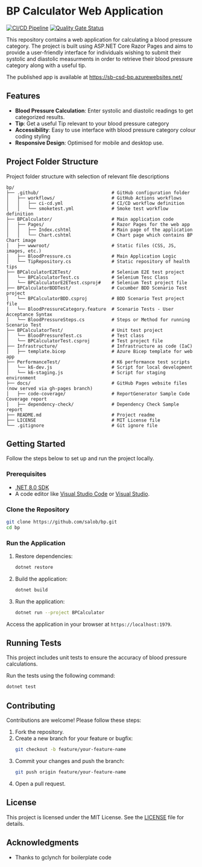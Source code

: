 # BP Calculator Web Application

[![CI/CD Pipeline](https://github.com/salob/bp/actions/workflows/cicd.yml/badge.svg)](https://github.com/salob/bp/actions/workflows/cicd.yml)
[![Quality Gate Status](https://sonarcloud.io/api/project_badges/measure?project=salob_bp&metric=alert_status)](https://sonarcloud.io/summary/new_code?id=salob_bp)

This repository contains a web application for calculating a blood pressure category. The project is built using ASP.NET Core Razor Pages and aims to provide a user-friendly interface for individuals wishing to submit their systolic and diastolic measurments in order to retrieve their blood pressure category along with a useful tip.

The published app is available at https://sb-csd-bp.azurewebsites.net/

## Features

- **Blood Pressure Calculation**: Enter systolic and diastolic readings to get categorized results.
- **Tip**: Get a useful Tip relevant to your blood pressure category
- **Accessibility**: Easy to use interface with blood pressure category colour coding styling
- **Responsive Design**: Optimised for mobile and desktop use.

## Project Folder Structure

Project folder structure with selection of relevant file descriptions

```
bp/
├── .github/                           # GitHub configuration folder
│   ├── workflows/                     # GitHub Actions workflows
│   │   ├── ci-cd.yml                  # CI/CD workflow definition
│   │   └── smoketest.yml              # Smoke test workflow definition
├── BPCalculator/                      # Main application code
│   ├── Pages/                         # Razor Pages for the web app
│   │   ├── Index.cshtml               # Main page of the application
│   │   └── Chart.cshtml               # Chart page which contains BP Chart image
│   ├── wwwroot/                       # Static files (CSS, JS, images, etc.)
│   ├── BloodPressure.cs               # Main Application Logic
│   └── TipRepository.cs               # Static repository of health tips
├── BPCalculatorE2ETest/               # Selenium E2E test project
│   └── BPCalculatorTest.cs            # Selenium Tesc Class
│   └── BPCalculatorE2ETest.csproj#    # Selenium Test project file
├── BPCalculatorBDDTest/               # Cucumber BDD Scenario Test project
│   └── BPCalculatorBDD.csproj         # BDD Scenario Test project file
│   └── BloodPressureCategory.feature  # Scenario Tests - User Acceptance Syntax
│   └── BloodPressureSteps.cs          # Steps or Method for running Scenario Test
├── BPCalculatorTest/                  # Unit test project
│   └── BloodPressureTest.cs           # Test class
│   └── BPCalculatorTest.csproj        # Test project file
├── Infrastructure/                    # Infrastructure as code (IaC)
│   ├── template.bicep                 # Azure Bicep template for web app
├── PerformanceTest/                   # K6 performance test scripts
│   └── k6-dev.js                      # Script for local development
│   └── k6-staging.js                  # Script for staging environment
├── docs/                              # GitHub Pages website files (now served via gh-pages branch)
│   ├── code-coverage/                 # ReportGenerator Sample Code Coverage report
│   ├── dependency-check/              # Dependency Check Sample report
├── README.md                          # Project readme
├── LICENSE                            # MIT License file
└── .gitignore                         # Git ignore file
```

## Getting Started

Follow the steps below to set up and run the project locally.

### Prerequisites

- [.NET 8.0 SDK](https://dotnet.microsoft.com/download/dotnet/8.0)
- A code editor like [Visual Studio Code](https://code.visualstudio.com/) or [Visual Studio](https://visualstudio.microsoft.com/).

### Clone the Repository

```bash
git clone https://github.com/salob/bp.git
cd bp
```

### Run the Application

1. Restore dependencies:
   ```bash
   dotnet restore
   ```

2. Build the application:
   ```bash
   dotnet build
   ```

3. Run the application:
   ```bash
   dotnet run --project BPCalculator
   ```

Access the application in your browser at `https://localhost:1979`.

## Running Tests

This project includes unit tests to ensure the accuracy of blood pressure calculations.

Run the tests using the following command:

```bash
dotnet test
```

## Contributing

Contributions are welcome! Please follow these steps:

1. Fork the repository.
2. Create a new branch for your feature or bugfix:
   ```bash
   git checkout -b feature/your-feature-name
   ```
3. Commit your changes and push the branch:
   ```bash
   git push origin feature/your-feature-name
   ```
4. Open a pull request.

## License

This project is licensed under the MIT License. See the [LICENSE](LICENSE) file for details.

## Acknowledgments

- Thanks to gclynch for boilerplate code
